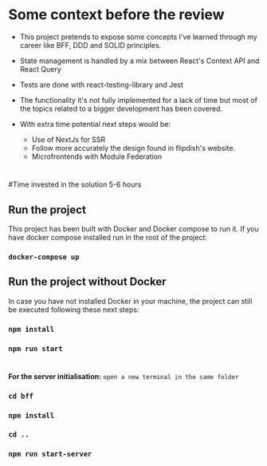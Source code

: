 # Some context before the review
- This project pretends to expose some concepts I've learned through my career like BFF, DDD 
and SOLID principles.

- State management is handled by a mix between React's Context API and React Query
- Tests are done with react-testing-library and Jest
- The functionality it's not fully implemented for a lack of time but most of the topics related to a bigger
development has been covered.
- With extra time potential next steps would be:
  - Use of NextJs for SSR
  - Follow more accurately the design found in flipdish's website.
  - Microfrontends with Module Federation

#
#Time invested in the solution
5-6 hours

## Run the project
This project has been built with Docker and Docker compose to run it.
If you have docker compose installed run in the root of the project:
### `docker-compose up`


## Run the project without Docker
In case you have not installed Docker in your machine, the project can still be executed following these next steps:

### `npm install`
### `npm run start`

#
**For the server initialisation:**
`open a new terminal in the same folder`
### `cd bff`
### `npm install`
### `cd ..`
### `npm run start-server`


